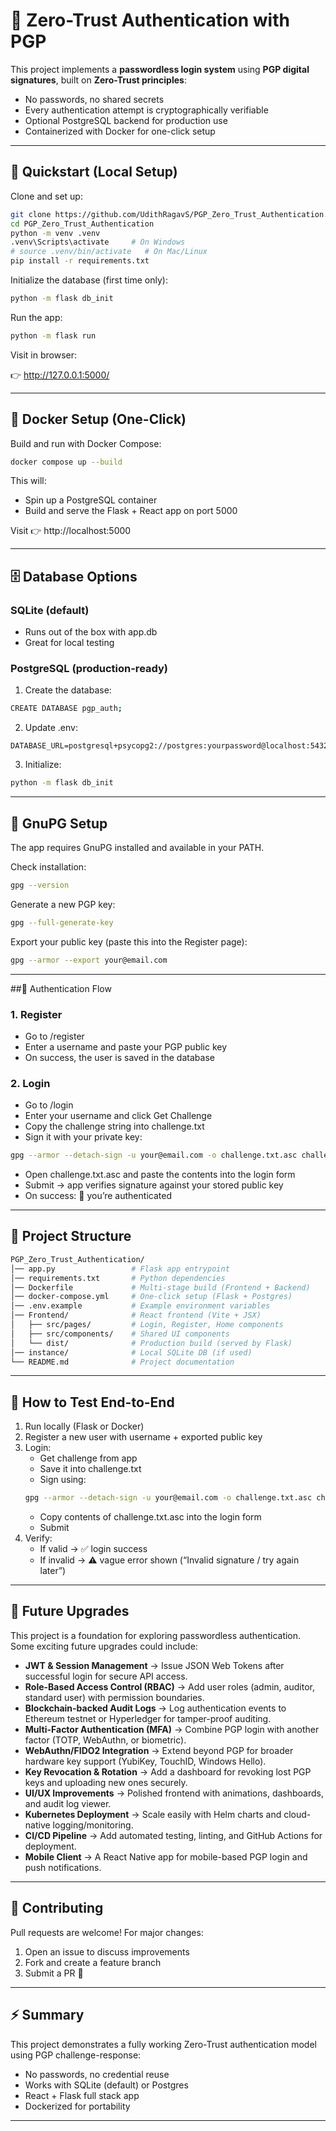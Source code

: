 # 🔐 Zero-Trust Authentication with PGP

This project implements a **passwordless login system** using **PGP digital signatures**, built on **Zero-Trust principles**:  
- No passwords, no shared secrets  
- Every authentication attempt is cryptographically verifiable  
- Optional PostgreSQL backend for production use  
- Containerized with Docker for one-click setup  

---

## 🚀 Quickstart (Local Setup)

Clone and set up:

```bash
git clone https://github.com/UdithRagavS/PGP_Zero_Trust_Authentication.git
cd PGP_Zero_Trust_Authentication
python -m venv .venv
.venv\Scripts\activate     # On Windows
# source .venv/bin/activate   # On Mac/Linux
pip install -r requirements.txt
```
Initialize the database (first time only):

```bash
python -m flask db_init
```
Run the app:

```bash
python -m flask run
```
Visit in browser:

👉 http://127.0.0.1:5000/

---

## 🐳 Docker Setup (One-Click)

Build and run with Docker Compose:

```bash
docker compose up --build
```
This will:
- Spin up a PostgreSQL container
- Build and serve the Flask + React app on port 5000

Visit 👉 http://localhost:5000

---

## 🗄 Database Options

### SQLite (default)

- Runs out of the box with app.db
- Great for local testing

### PostgreSQL (production-ready)

1. Create the database:

```bash
CREATE DATABASE pgp_auth;
```
2. Update .env:

```Initialize
DATABASE_URL=postgresql+psycopg2://postgres:yourpassword@localhost:5432/pgp_auth
```

3. Initialize:

```bash
python -m flask db_init
```
---

## 🔑 GnuPG Setup

The app requires GnuPG installed and available in your PATH.

Check installation:

```bash
gpg --version
```

Generate a new PGP key:

```bash
gpg --full-generate-key
```

Export your public key (paste this into the Register page):

```bash 
gpg --armor --export your@email.com
```
---

##🔄 Authentication Flow

### 1. Register

- Go to /register
- Enter a username and paste your PGP public key
- On success, the user is saved in the database

### 2. Login

- Go to /login
- Enter your username and click Get Challenge
- Copy the challenge string into challenge.txt
- Sign it with your private key:
```bash
gpg --armor --detach-sign -u your@email.com -o challenge.txt.asc challenge.txt
```
- Open challenge.txt.asc and paste the contents into the login form
- Submit → app verifies signature against your stored public key
- On success: 🎉 you’re authenticated

---

## 📂 Project Structure

```bash
PGP_Zero_Trust_Authentication/
│── app.py                 # Flask app entrypoint
│── requirements.txt       # Python dependencies
│── Dockerfile             # Multi-stage build (Frontend + Backend)
│── docker-compose.yml     # One-click setup (Flask + Postgres)
│── .env.example           # Example environment variables
│── Frontend/              # React frontend (Vite + JSX)
│   ├── src/pages/         # Login, Register, Home components
│   ├── src/components/    # Shared UI components
│   └── dist/              # Production build (served by Flask)
│── instance/              # Local SQLite DB (if used)
└── README.md              # Project documentation
```
---

## 🧪 How to Test End-to-End

1. Run locally (Flask or Docker)
2. Register a new user with username + exported public key
3. Login:
   - Get challenge from app
   - Save it into challenge.txt
   - Sign using:
   ```bash
   gpg --armor --detach-sign -u your@email.com -o challenge.txt.asc challenge.txt
   ```
   - Copy contents of challenge.txt.asc into the login form
   - Submit
4. Verify:
   - If valid → ✅ login success
   - If invalid → ⚠️ vague error shown (“Invalid signature / try again later”)

---

## 🔮 Future Upgrades

This project is a foundation for exploring passwordless authentication. Some exciting future upgrades could include:

- **JWT & Session Management** → Issue JSON Web Tokens after successful login for secure API access.  
- **Role-Based Access Control (RBAC)** → Add user roles (admin, auditor, standard user) with permission boundaries.  
- **Blockchain-backed Audit Logs** → Log authentication events to Ethereum testnet or Hyperledger for tamper-proof auditing.  
- **Multi-Factor Authentication (MFA)** → Combine PGP login with another factor (TOTP, WebAuthn, or biometric).  
- **WebAuthn/FIDO2 Integration** → Extend beyond PGP for broader hardware key support (YubiKey, TouchID, Windows Hello).  
- **Key Revocation & Rotation** → Add a dashboard for revoking lost PGP keys and uploading new ones securely.  
- **UI/UX Improvements** → Polished frontend with animations, dashboards, and audit log viewer.  
- **Kubernetes Deployment** → Scale easily with Helm charts and cloud-native logging/monitoring.  
- **CI/CD Pipeline** → Add automated testing, linting, and GitHub Actions for deployment.  
- **Mobile Client** → A React Native app for mobile-based PGP login and push notifications.  

---

## 🙌 Contributing
Pull requests are welcome! For major changes:
1. Open an issue to discuss improvements
2. Fork and create a feature branch
3. Submit a PR 🚀

---

## ⚡ Summary

This project demonstrates a fully working Zero-Trust authentication model using PGP challenge-response:

- No passwords, no credential reuse
- Works with SQLite (default) or Postgres
- React + Flask full stack app
- Dockerized for portability

--- 


